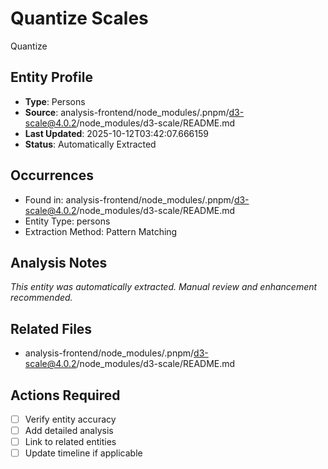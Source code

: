 # Quantize Scales

Quantize

## Entity Profile
- **Type**: Persons
- **Source**: analysis-frontend/node_modules/.pnpm/d3-scale@4.0.2/node_modules/d3-scale/README.md
- **Last Updated**: 2025-10-12T03:42:07.666159
- **Status**: Automatically Extracted

## Occurrences
- Found in: analysis-frontend/node_modules/.pnpm/d3-scale@4.0.2/node_modules/d3-scale/README.md
- Entity Type: persons
- Extraction Method: Pattern Matching

## Analysis Notes
*This entity was automatically extracted. Manual review and enhancement recommended.*

## Related Files
- analysis-frontend/node_modules/.pnpm/d3-scale@4.0.2/node_modules/d3-scale/README.md

## Actions Required
- [ ] Verify entity accuracy
- [ ] Add detailed analysis
- [ ] Link to related entities
- [ ] Update timeline if applicable
